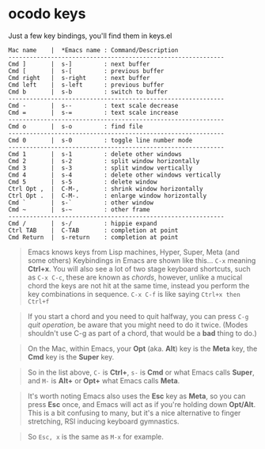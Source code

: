 # ocodo keys

Just a few key bindings, you'll find them in keys.el 

    Mac name    |  *Emacs name : Command/Description 
    -------------------------------------------------------------
    Cmd ]       |  s-]         : next buffer
    Cmd [       |  s-[         : previous buffer
    Cmd right   |  s-right     : next buffer
    Cmd left    |  s-left      : previous buffer
    Cmd b       |  s-b         : switch to buffer
    -------------------------------------------------------------
    Cmd -       |  s--         : text scale decrease
    Cmd =       |  s-=         : text scale increase
    -------------------------------------------------------------
    Cmd o       |  s-o         : find file
    -------------------------------------------------------------
    Cmd 0       |  s-0         : toggle line number mode
    -------------------------------------------------------------
    Cmd 1       |  s-1         : delete other windows
    Cmd 2       |  s-2         : split window horizontally
    Cmd 3       |  s-3         : split window vertically
    Cmd 4       |  s-4         : delete other windows vertically
    Cmd 5       |  s-5         : delete window
    Ctrl Opt ,  |  C-M-,       : shrink window horizontally
    Ctrl Opt .  |  C-M-.       : enlarge window horizontally
    Cmd `       |  s-`         : other window
    Cmd ~       |  s-~         : other frame
    -------------------------------------------------------------
    Cmd /       |  s-/         : hippie expand
    Ctrl TAB    |  C-TAB       : completion at point
    Cmd Return  |  s-return    : completion at point

> Emacs knows keys from Lisp machines, Hyper, Super, Meta (and some others) Keybindings in Emacs are shown like this... `C-x` meaning **Ctrl+x**. You will also see a lot of two stage keyboard shortcuts, such as `C-x C-c`, these are known as *chords*, however, unlike a mucical chord the keys are not hit at the same time, instead you perform the key combinations in sequence. `C-x C-f` is like saying `Ctrl+x then Ctrl+f` 

> If you start a chord and you need to quit halfway, you can press `C-g` *quit operation*, be aware that you might need to do it twice. (Modes shouldn't use C-g as part of a chord, that would be a **bad** thing to do.)

> On the Mac, within Emacs, your **Opt** (aka. **Alt**) key is the **Meta** key, the **Cmd** key is the **Super** key.

> So in the list above, `C-` is **Ctrl+**, `s-` is **Cmd** or what Emacs calls **Super**, and `M-` is **Alt+** or **Opt+** what Emacs calls **Meta**.

> It's worth noting Emacs also uses the **Esc** key as **Meta**, so you can press **Esc** once, and Emacs will act as if you're holding down **Opt/Alt**. This is a bit confusing to many, but it's a nice alternative to finger stretching, RSI inducing keyboard gymnastics.

> So `Esc, x` is the same as `M-x` for example.
